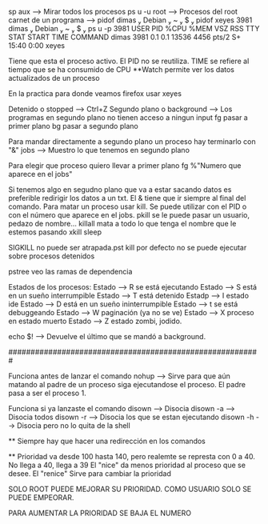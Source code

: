 sp aux --> Mirar todos los procesos
ps u -u root --> Procesos del root
carnet de un programa --> pidof
 dimas  Debian  ~  $  pidof xeyes
3981
 dimas  Debian  ~  $  ps u -p 3981
USER         PID %CPU %MEM    VSZ   RSS TTY      STAT START   TIME COMMAND
dimas       3981  0.1  0.1  13536  4456 pts/2    S+   15:40   0:00 xeyes

Tiene que esta el proceso activo.
El PID no se reutiliza.
TIME se refiere al tiempo que se ha consumido de CPU
**Watch permite ver los datos actualizados de un proceso

En la practica para donde veamos firefox usar xeyes

Detenido o stopped --> Ctrl+Z
Segundo plano o background --> Los programas en segundo plano no tienen acceso a ningun input
fg pasar a primer plano
bg pasar a segundo plano 

Para mandar directamente a segundo plano un proceso hay terminarlo con "&"
jobs --> Muestro lo que tenemos en segundo plano

Para elegir que proceso quiero llevar a primer plano fg %"Numero que aparece en el jobs"

Si tenemos algo en segudno plano que va a estar sacando datos es preferible redirigir los datos a un txt. El & tiene que ir siempre al final del comando.
Para matar un proceso usar kill. Se puede utilizar con el PID o con el número que aparece en el jobs.
pkill se le puede pasar un usuario, pedazo de nombre...
killall mata a todo lo que tenga el nombre que le estemos pasando
xkill 
sleep

SIGKILL no puede ser atrapada.pst
kill por defecto no se puede ejecutar sobre procesos detenidos

pstree veo las ramas de dependencia

Estados de los procesos:
Estado --> R se está ejecutando
Estado --> S está en un sueño interrumpible
Estado --> T está detenido
Estadp --> I estado ide
Estado --> D está en un sueño ininterrumpible
Estado --> t se está debuggeando
Estado --> W paginación (ya no se ve)
Estado --> X proceso en estado muerto
Estado --> Z estado zombi, jodido.

echo $! --> Devuelve el último que se mandó a background.

#########################################################

Funciona antes de lanzar el comando
nohup --> Sirve para que aún matando al padre de un proceso siga ejecutandose el proceso. El padre pasa a ser el proceso 1.

Funciona si ya lanzaste el comando
disown --> Disocia
disown -a --> Disocia todos
disown -r --> Disocia los que se estan ejecutando
disown -h --> Disocia pero no lo quita de la shell

** Siempre hay que hacer una redirección en los comandos

** Prioridad va desde 100 hasta 140, pero realemte se represta con 0 a 40. No llega a 40, llega a 39
El "nice" da menos prioridad al proceso que se desee.
El "renice" Sirve para cambiar la prioridad

SOLO ROOT PUEDE MEJORAR SU PRIORIDAD. COMO USUARIO SOLO SE PUEDE EMPEORAR.

PARA AUMENTAR LA PRIORIDAD SE BAJA EL NUMERO

